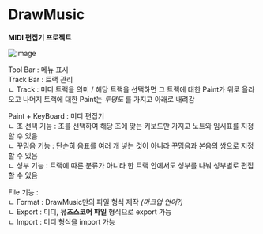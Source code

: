 # DrawMusic
**MIDI 편집기 프로젝트**

![image](https://user-images.githubusercontent.com/94269897/184267834-920ff7ac-58f9-4e86-81b6-207b7af9dc4c.png)

Tool Bar : 메뉴 표시<br>
Track Bar : 트랙 관리<br>
 ㄴ Track : 미디 트랙을 의미 / 해당 트랙을 선택하면 그 트랙에 대한 Paint가 위로 올라오고 나머지 트랙에 대한 Paint는 _투명도_ 를 가지고 아래로 내려감
 
Paint + KeyBoard : 미디 편집기<br>
 ㄴ 조 선택 기능 : 조를 선택하여 해당 조에 맞는 키보드만 가지고 노트와 임시표를 지정할 수 있음<br>
 ㄴ 꾸밈음 기능 : 단순히 음표를 여러 개 넣는 것이 아니라 꾸밈음과 본음의 쌍으로 지정할 수 있음<br>
 ㄴ 성부 기능 : 트랙에 따른 분류가 아니라 한 트랙 안에서도 성부를 나눠 성부별로 편집할 수 있음

File 기능 :<br>
 ㄴ Format : DrawMusic만의 파일 형식 제작 _(마크업 언어?)_<br>
 ㄴ Export : 미디, **뮤즈스코어 파일** 형식으로 export 가능<br>
 ㄴ Import : 미디 형식을 import 가능
 
